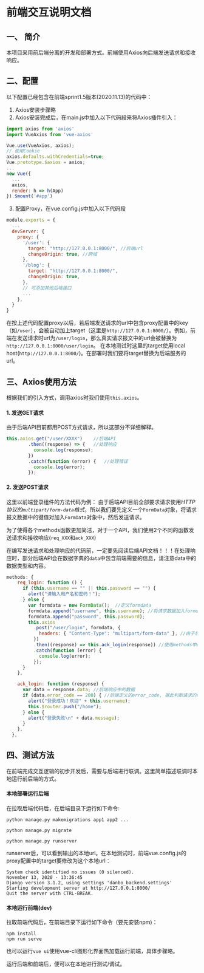 # 前端交互说明文档

## 一、 简介

本项目采用前后端分离的开发和部署方式。前端使用Axios向后端发送请求和接收响应。

## 二、配置

以下配置已经包含在前端sprint1.5版本(2020.11.13)的代码中：
1. Axios安装步骤略
2. Axios安装完成后，在main.js中加入以下代码段来将Axios插件引入：
```javascript
import axios from 'axios'
import VueAxios from 'vue-axios'

Vue.use(VueAxios, axios);
// 使用Cookie
axios.defaults.withCredentials=true;
Vue.prototype.$axios = axios;
...
new Vue({
  ...
  axios,
  render: h => h(App)
}).$mount('#app')
```
3. 配置Proxy，在vue.config.js中加入以下代码段
```javascript
module.exports = {
  ...
  devServer: {
    proxy: {
      '/user': {
        target: "http://127.0.0.1:8000/", //后端url
        changeOrigin: true,	//跨域
      },
      '/blog': {
        target: "http://127.0.0.1:8000/",
        changeOrigin: true,
      },
      // 可添加其他后端接口
      ...
    },
  }
}
```
在按上述代码配置proxy以后，若后端发送请求的url中包含proxy配置中的key（如`/user`），会被自动加上target（这里是`http://127.0.0.1:8000/`）。例如，前端在发送请求时url为`/user/login`，那么真实请求报文中的url会被替换为`http://127.0.0.1:8000/user/login`。
在本地测试时这里的target使用local host(`http://127.0.0.1:8000/`)。在部署时我们要将target替换为后端服务的url。


## 三、Axios使用方法

根据我们的引入方式，调用axios时我们使用`this.axios`。

#### 1. 发送GET请求
由于后端API目前都用POST方式请求，所以这部分不详细解释。
```javascript
this.axios.get("/user/XXXX")	//后端API
        .then((response) => {	//处理响应
          console.log(response);
        })
        .catch(function (error) {	//处理错误
          console.log(error);
        });
```

#### 2. 发送POST请求
  这里以前端登录组件的方法代码为例：
  由于后端API目前全部要求请求使用*HTTP协议的`multipart/form-data`格式*，所以我们要先定义一个`FormData`对象，将请求报文数据中的键值对加入`FormData`对象中，然后发送请求。

  为了使得各个methods函数更加简洁，对于一个API，我们使用2个不同的函数发送请求和接收响应(`req_XXX`和`ack_XXX`)

  在编写发送请求和处理响应的代码前，一定要先阅读后端API文档！！！在处理响应时，部分后端API会在数据字典的`data`中包含前端需要的信息，请注意data中的数据类型和内容。
```javascript
methods: {
    req_login: function () {
      if (this.username == "" || this.password == "") {
        alert("请输入用户名和密码！");
      } else {
        var formdata = new FormData();	//定义formdata
        formdata.append("username", this.username);	//将请求数据加入formdata中
        formdata.append("password", this.password);
        this.axios
          .post("/user/login", formdata, {
            headers: { "Content-Type": "multipart/form-data" },	//由于后端API对类型有要求，所以请求时一定要设置content-type为multipart/form-data
          })
          .then((response) => this.ack_login(response)) //使用methods中的函数处理响应
          .catch(function (error) {
            console.log(error);
          });
      }
    },

    ack_login: function (response) {
      var data = response.data;	//后端响应中的数据
      if (data.error_code == 200) {	//后端定义的error_code, 据此判断请求的结果
        alert("登录成功！欢迎" + this.username);
        this.$router.push("/home");
      } else {
        alert("登录失败\n" + data.message);
      }
    },
  },
```


## 四、测试方法

在前端完成交互逻辑的初步开发后，需要与后端进行联调。这里简单描述联调时本地运行前后端的方式。

#### 本地部署运行后端
在拉取后端代码后，在后端目录下运行如下命令:

```shell
python manage.py makemigrations app1 app2 ...

python manage.py migrate

python manage.py runserver
```

runserver后，可以看到输出的本地url。在本地测试时，前端vue.config.js的proxy配置中的target要修改为这个本地url：

```
System check identified no issues (0 silenced).
November 13, 2020 - 13:36:45
Django version 3.1.2, using settings 'danbo_backend.settings'
Starting development server at http://127.0.0.1:8000/
Quit the server with CTRL-BREAK.
```

#### 本地运行前端(dev)

拉取前端代码后，在前端目录下运行如下命令（要先安装npm)：
```
npm install
npm run serve
```

也可以运行`vue ui`使用vue-cli图形化界面热加载运行前端，具体步骤略。

运行后端和前端后，便可以在本地进行测试/调试。
